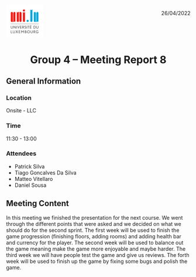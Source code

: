 <div style="display: inline-block;">
	<img src="logo_uni.jpg"
	alt="University of Luxembourg logo"
	style="float: left;
	width : 20%; "/>
	<p style="float:right;"> 26/04/2022</p>
	
</div>

# <center>Group 4 – Meeting Report 8
## General Information

### Location
Onsite - LLC
### Time 
11:30 - 13:00
### Attendees
 - Patrick Silva
 - Tiago Goncalves Da Silva
 - Matteo Vitellaro
 - Daniel Sousa

 
## Meeting Content
In this meeting we finished the presentation for the next course. We went through the different points that were asked and we decided on what we should do for the second sprint.
The first week will be used to finish the game progression (finishing floors, adding rooms) and adding health bar and currency for the player.
The second week will be used to balance out the game meaning make the game more enjoyable and maybe harder.
The third week we will have people test the game and give us reviews.
The forth week will be used to finish up the game by fixing some bugs and polish the game.
